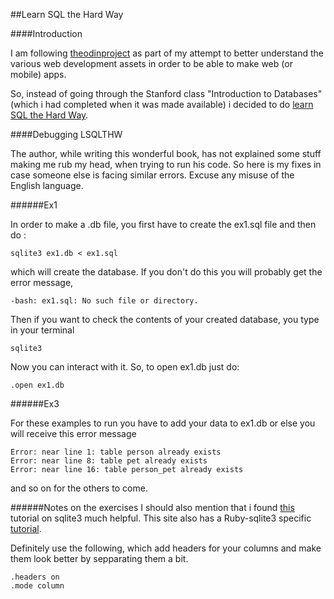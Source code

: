 ##Learn SQL the Hard Way

####Introduction

I am following [theodinproject](http://http://www.theodinproject.com/web-development-101/databases?ref=lnav) as part of my attempt to better understand the various web development assets in order to be able to make web (or mobile) apps.

So, instead of going through the Stanford class "Introduction to Databases" (which i had completed when it was made available) i decided to do [learn SQL the Hard Way](http://sql.learncodethehardway.org/book/).

####Debugging LSQLTHW

The author, while writing this wonderful book, has not explained some stuff making me rub my head, when trying to run his code. So here is my fixes in case someone else is facing similar errors. Excuse any misuse of the English language.

######Ex1

In order to make a .db file, you first have to create the ex1.sql file and then do :
```
sqlite3 ex1.db < ex1.sql
```
which will create the database. If you don't do this you will probably get the error message, 

```
-bash: ex1.sql: No such file or directory.
```

Then if you want to check the contents of your created database, you type in your terminal 
```
sqlite3
```
Now you can interact with it. So, to open ex1.db just do:
```
.open ex1.db
```
######Ex3

For these examples to run you have to add your data to ex1.db or else you will receive this error message
```
Error: near line 1: table person already exists
Error: near line 8: table pet already exists
Error: near line 16: table person_pet already exists
```
and so on for the others to come.

######Notes on the exercises
I should also mention that i found [this](http://zetcode.com/db/sqlite/) tutorial on sqlite3 much helpful. This site also has a Ruby-sqlite3 specific [tutorial](http://zetcode.com/db/sqliteruby/).

Definitely use the following, which add headers for your columns and make them look better by sepparating them a bit. 
```
.headers on
.mode column
```